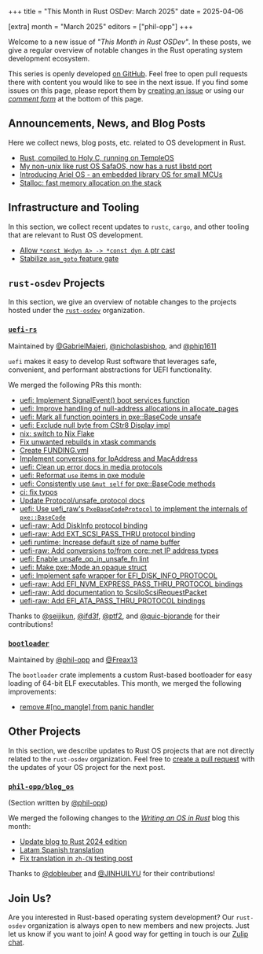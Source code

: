 +++
title = "This Month in Rust OSDev: March 2025"
date = 2025-04-06

[extra]
month = "March 2025"
editors = ["phil-opp"]
+++

Welcome to a new issue of _"This Month in Rust OSDev"_. In these posts, we give a regular overview of notable changes in the Rust operating system development ecosystem.

<!-- more -->

This series is openly developed [on GitHub](https://github.com/rust-osdev/homepage/). Feel free to open pull requests there with content you would like to see in the next issue. If you find some issues on this page, please report them by [creating an issue](https://github.com/rust-osdev/homepage/issues/new) or using our <a href="#comment-form">_comment form_</a> at the bottom of this page.

<!--
    This is a draft for the upcoming "This Month in Rust OSDev (March 2025)" post.
    Feel free to create pull requests against the `next` branch to add your
    content here.
    Please take a look at the past posts on https://rust-osdev.com/ to see the
    general structure of these posts.
-->

## Announcements, News, and Blog Posts

Here we collect news, blog posts, etc. related to OS development in Rust.

<!--
Please follow this template:

- [Title](https://example.com)
  - (optional) Some additional context
-->

- [Rust, compiled to Holy C, running on TempleOS](https://www.reddit.com/r/rust/comments/1jp9227/media_rust_compiled_to_holly_c_running_on_templeos/)
- [My non-unix like rust OS SafaOS, now has a rust libstd port](https://www.reddit.com/r/rust/comments/1jkkufh/media_my_nonunix_like_rust_os_safaos_now_has_a/)
- [Introducing Ariel OS - an embedded library OS for small MCUs](https://www.reddit.com/r/rust/comments/1jo070l/introducing_ariel_os_an_embedded_library_os_for/)
- [Stalloc: fast memory allocation on the stack](https://www.reddit.com/r/rust/comments/1jqjs6n/stalloc_fast_memory_allocation_on_the_stack/)

## Infrastructure and Tooling

In this section, we collect recent updates to `rustc`, `cargo`, and other tooling that are relevant to Rust OS development.

<!--
    Please use the following template:

- [Title](https://example.com)
  - (optional) Some additional context
-->

- [Allow `*const W<dyn A> -> *const dyn A` ptr cast](https://github.com/rust-lang/rust/pull/136127)
- [Stabilize `asm_goto` feature gate](https://github.com/rust-lang/rust/pull/133870)

## `rust-osdev` Projects

In this section, we give an overview of notable changes to the projects hosted under the [`rust-osdev`](https://github.com/rust-osdev/about) organization.

<!--
    Please use the following template:

    ### [`repo_name`](https://github.com/rust-osdev/repo_name)
    <span class="maintainers">Maintained by [@maintainer_1](https://github.com/maintainer_1)</span>

    The `repo_name` crate ...<<short introduction>>...

    We merged the following changes this month:
    <<changelog, either in list or text form>>
-->


### [`uefi-rs`](https://github.com/rust-osdev/uefi-rs)
<span class="maintainers">Maintained by [@GabrielMajeri](https://github.com/GabrielMajeri), [@nicholasbishop](https://github.com/nicholasbishop), and [@phip1611](https://github.com/phip1611)</span>

`uefi` makes it easy to develop Rust software that leverages safe, convenient,
and performant abstractions for UEFI functionality.

We merged the following PRs this month:

- [uefi: Implement SignalEvent() boot services function](https://github.com/rust-osdev/uefi-rs/pull/1556)
- [uefi: Improve handling of null-address allocations in allocate_pages](https://github.com/rust-osdev/uefi-rs/pull/1558)
- [uefi: Mark all function pointers in pxe::BaseCode unsafe](https://github.com/rust-osdev/uefi-rs/pull/1552)
- [uefi: Exclude null byte from CStr8 Display impl](https://github.com/rust-osdev/uefi-rs/pull/1553)
- [nix: switch to Nix Flake](https://github.com/rust-osdev/uefi-rs/pull/1560)
- [Fix unwanted rebuilds in xtask commands](https://github.com/rust-osdev/uefi-rs/pull/1559)
- [Create FUNDING.yml](https://github.com/rust-osdev/uefi-rs/pull/1563)
- [Implement conversions for IpAddress and MacAddress](https://github.com/rust-osdev/uefi-rs/pull/1564)
- [uefi: Clean up error docs in media protocols](https://github.com/rust-osdev/uefi-rs/pull/1568)
- [uefi: Reformat `use` items in pxe module](https://github.com/rust-osdev/uefi-rs/pull/1567)
- [uefi: Consistently use `&mut self` for pxe::BaseCode methods](https://github.com/rust-osdev/uefi-rs/pull/1566)
- [ci: fix typos](https://github.com/rust-osdev/uefi-rs/pull/1571)
- [Update Protocol/unsafe_protocol docs](https://github.com/rust-osdev/uefi-rs/pull/1574)
- [uefi: Use uefi_raw's `PxeBaseCodeProtocol` to implement the internals of `pxe::BaseCode`](https://github.com/rust-osdev/uefi-rs/pull/1576)
- [uefi-raw: Add DiskInfo protocol binding](https://github.com/rust-osdev/uefi-rs/pull/1580)
- [uefi-raw: Add EXT_SCSI_PASS_THRU protocol binding](https://github.com/rust-osdev/uefi-rs/pull/1581)
- [uefi runtime: Increase default size of name buffer](https://github.com/rust-osdev/uefi-rs/pull/1579)
- [uefi-raw: Add conversions to/from core::net IP address types](https://github.com/rust-osdev/uefi-rs/pull/1582)
- [uefi: Enable unsafe_op_in_unsafe_fn lint](https://github.com/rust-osdev/uefi-rs/pull/1585)
- [uefi: Make pxe::Mode an opaque struct](https://github.com/rust-osdev/uefi-rs/pull/1583)
- [uefi: Implement safe wrapper for EFI_DISK_INFO_PROTOCOL](https://github.com/rust-osdev/uefi-rs/pull/1590)
- [uefi-raw: Add EFI_NVM_EXPRESS_PASS_THRU_PROTOCOL bindings](https://github.com/rust-osdev/uefi-rs/pull/1591)
- [uefi-raw: Add documentation to ScsiIoScsiRequestPacket](https://github.com/rust-osdev/uefi-rs/pull/1593)
- [uefi-raw: Add EFI_ATA_PASS_THRU_PROTOCOL bindings](https://github.com/rust-osdev/uefi-rs/pull/1592)

<!-- - [chore(deps): update rust crate log to v0.4.26](https://github.com/rust-osdev/uefi-rs/pull/1555) -->
<!-- - [chore(deps): lock file maintenance](https://github.com/rust-osdev/uefi-rs/pull/1565) -->
<!-- - [chore(deps): update crate-ci/typos action to v1.30.2](https://github.com/rust-osdev/uefi-rs/pull/1577) -->
<!-- - [chore(deps): update rust crate log to v0.4.27](https://github.com/rust-osdev/uefi-rs/pull/1596) -->
<!-- - [fix(deps): update rust crate anyhow to v1.0.97](https://github.com/rust-osdev/uefi-rs/pull/1561)
- [fix(deps): update rust crate clap to v4.5.31](https://github.com/rust-osdev/uefi-rs/pull/1562)
- [fix(deps): update rust crate syn to v2.0.100](https://github.com/rust-osdev/uefi-rs/pull/1569)
- [fix(deps): update rust crate tempfile to v3.19.1](https://github.com/rust-osdev/uefi-rs/pull/1588)
- [fix(deps): update rust crate quote to v1.0.40](https://github.com/rust-osdev/uefi-rs/pull/1587)
- [fix(deps): update rust crate clap to v4.5.34](https://github.com/rust-osdev/uefi-rs/pull/1597) -->

Thanks to [@seijikun](https://github.com/seijikun), [@ifd3f](https://github.com/ifd3f), [@ptf2](https://github.com/ptf2), and [@quic-bjorande](https://github.com/quic-bjorande) for their contributions!


### [`bootloader`](https://github.com/rust-osdev/bootloader)
<span class="maintainers">Maintained by [@phil-opp](https://github.com/phil-opp) and [@Freax13](https://github.com/orgs/rust-osdev/people/Freax13)</span>

The `bootloader` crate implements a custom Rust-based bootloader for easy loading of 64-bit ELF executables. This month, we merged the following improvements:

- [remove #[no_mangle] from panic handler](https://github.com/rust-osdev/bootloader/pull/500)


## Other Projects

In this section, we describe updates to Rust OS projects that are not directly related to the `rust-osdev` organization. Feel free to [create a pull request](https://github.com/rust-osdev/homepage/pulls) with the updates of your OS project for the next post.

<!--
    Please use the following template:

    ### [`owner_name/repo_name`](https://github.com/rust-osdev/owner_name/repo_name)
    <span class="maintainers">(Section written by [@your_github_name](https://github.com/your_github_name))</span>

    ...<<your project updates>>...
-->

### [`phil-opp/blog_os`](https://github.com/phil-opp/blog_os)
<span class="maintainers">(Section written by [@phil-opp](https://github.com/phil-opp))</span>

We merged the following changes to the [_Writing an OS in Rust_](https://os.phil-opp.com/) blog this month:

- [Update blog to Rust 2024 edition](https://github.com/phil-opp/blog_os/pull/1405)
- [Latam Spanish translation](https://github.com/phil-opp/blog_os/pull/1368)
- [Fix translation in `zh-CN` testing post](https://github.com/phil-opp/blog_os/pull/1407)

Thanks to [@dobleuber](https://github.com/dobleuber) and [@JINHUILYU](https://github.com/JINHUILYU) for their contributions!

## Join Us?

Are you interested in Rust-based operating system development? Our `rust-osdev` organization is always open to new members and new projects. Just let us know if you want to join! A good way for getting in touch is our [Zulip chat](https://rust-osdev.zulipchat.com).
